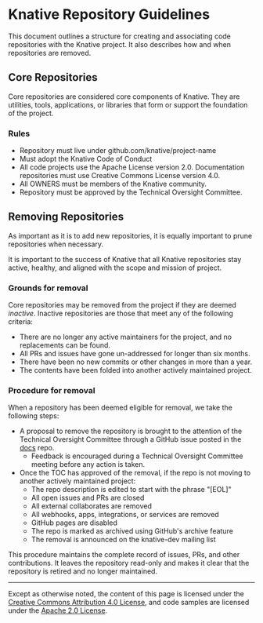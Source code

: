 # Knative Repository Guidelines

This document outlines a structure for creating and associating code repositories
with the Knative project. It also describes how and when repositories are removed.

## Core Repositories

Core repositories are considered core components of Knative. They are utilities, tools,
applications, or libraries that form or support the foundation of the project.

### Rules

* Repository must live under github.com/knative/project-name
* Must adopt the Knative Code of Conduct
* All code projects use the Apache License version 2.0. Documentation repositories must use
  Creative Commons License version 4.0.
* All OWNERS must be members of the Knative community.
* Repository must be approved by the Technical Oversight Committee.

## Removing Repositories

As important as it is to add new repositories, it is equally important to prune repositories
when necessary.

It is important to the success of Knative that all Knative repositories stay active, healthy,
and aligned with the scope and mission of project.

### Grounds for removal

Core repositories may be removed from the project if they are deemed _inactive_.
Inactive repositories are those that meet any of the following criteria:

* There are no longer any active maintainers for the project, and no replacements can be found.
* All PRs and issues have gone un-addressed for longer than six months.
* There have been no new commits or other changes in more than a year.
* The contents have been folded into another actively maintained project.

### Procedure for removal

When a repository has been deemed eligible for removal, we take the following steps:

* A proposal to remove the repository is brought to the attention of the Technical Oversight Committee
  through a GitHub issue posted in the [docs](https://github.com/knative/docs) repo.
  * Feedback is encouraged during a Technical Oversight Committee meeting before any action is taken.
* Once the TOC has approved of the removal, if the repo is not moving to another actively maintained project:
  * The repo description is edited to start with the phrase "[EOL]"
  * All open issues and PRs are closed
  * All external collaborates are removed
  * All webhooks, apps, integrations, or services are removed
  * GitHub pages are disabled
  * The repo is marked as archived using GitHub's archive feature
  * The removal is announced on the knative-dev mailing list

This procedure maintains the complete record of issues, PRs, and other contributions. It leaves
the repository read-only and makes it clear that the repository is retired and no longer maintained.

---

Except as otherwise noted, the content of this page is licensed under the
[Creative Commons Attribution 4.0 License](https://creativecommons.org/licenses/by/4.0/),
and code samples are licensed under the
[Apache 2.0 License](https://www.apache.org/licenses/LICENSE-2.0).